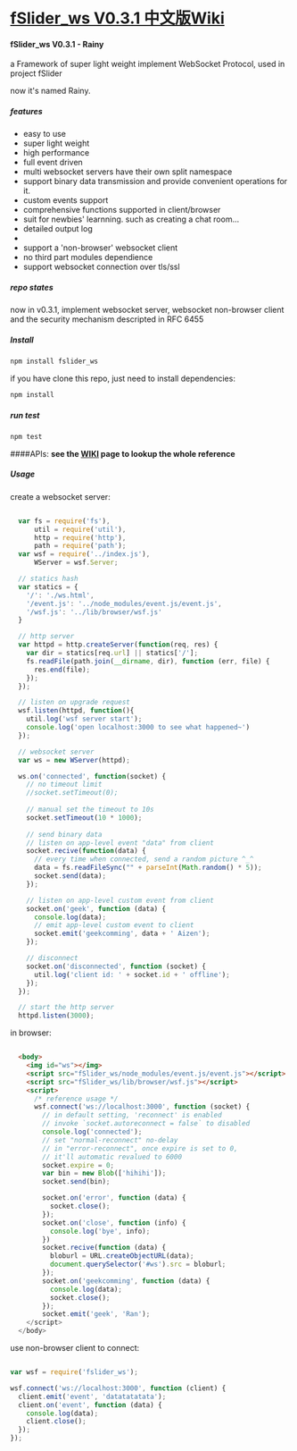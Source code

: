 [fSlider_ws V0.3.1 中文版Wiki](https://github.com/abbshr/fSlider_ws/wiki/fSlider_ws-V0.3---%5BRainy%5D-%E4%B8%AD%E6%96%87%E7%89%88Wiki)
===

#### fSlider_ws V0.3.1 - Rainy

a Framework of super light weight implement WebSocket Protocol, used in project fSlider

now it's named Rainy.

##### features

+ easy to use
+ super light weight
+ high performance
+ full event driven
+ multi websocket servers have their own split namespace
+ support binary data transmission and provide convenient operations for it.
+ custom events support
+ comprehensive functions supported in client/browser
+ suit for newbies' learnning. such as creating a chat room...
+ detailed output log
+ 
+ support a 'non-browser' websocket client
+ no third part modules dependience
+ support websocket connection over tls/ssl

##### repo states

now in v0.3.1, implement websocket server, websocket non-browser client and the security mechanism descripted in RFC 6455

##### Install

```sh
npm install fslider_ws
```

if you have clone this repo, just need to install dependencies:

```sh
npm install
```

##### run test

```sh
npm test
```

####APIs:
**see the [WIKI](https://github.com/abbshr/fSlider_ws/wiki/fSlider_ws-V0.3---%5BRainy%5D-%E4%B8%AD%E6%96%87%E7%89%88Wiki) page to lookup the whole reference**

##### Usage

create a websocket server:

```js

  var fs = require('fs'),
      util = require('util'),
      http = require('http'),
      path = require('path');
  var wsf = require('../index.js'),
      WServer = wsf.Server;

  // statics hash
  var statics = {
    '/': './ws.html',
    '/event.js': '../node_modules/event.js/event.js',
    '/wsf.js': '../lib/browser/wsf.js'
  }

  // http server
  var httpd = http.createServer(function(req, res) {
    var dir = statics[req.url] || statics['/'];
    fs.readFile(path.join(__dirname, dir), function (err, file) {
      res.end(file);
    });
  });

  // listen on upgrade request
  wsf.listen(httpd, function(){
    util.log('wsf server start');
    console.log('open localhost:3000 to see what happened~')
  });

  // websocket server
  var ws = new WServer(httpd);

  ws.on('connected', function(socket) { 
    // no timeout limit
    //socket.setTimeout(0);
    
    // manual set the timeout to 10s
    socket.setTimeout(10 * 1000);
    
    // send binary data
    // listen on app-level event "data" from client
    socket.recive(function(data) {
      // every time when connected, send a random picture ^_^
      data = fs.readFileSync("" + parseInt(Math.random() * 5));
      socket.send(data);
    });

    // listen on app-level custom event from client
    socket.on('geek', function (data) {
      console.log(data);
      // emit app-level custom event to client
      socket.emit('geekcomming', data + ' Aizen');
    });

    // disconnect
    socket.on('disconnected', function (socket) {
      util.log('client id: ' + socket.id + ' offline');
    });
  });

  // start the http server
  httpd.listen(3000);
```

in browser:

```html

  <body>
    <img id="ws"></img>
    <script src="fSlider_ws/node_modules/event.js/event.js"></script>
    <script src="fSlider_ws/lib/browser/wsf.js"></script>
    <script>
      /* reference usage */
      wsf.connect('ws://localhost:3000', function (socket) {
        // in default setting, 'reconnect' is enabled
        // invoke `socket.autoreconnect = false` to disabled
        console.log('connected');
        // set "normal-reconnect" no-delay
        // in "error-reconnect", once expire is set to 0, 
        // it'll automatic revalued to 6000
        socket.expire = 0;
        var bin = new Blob(['hihihi']);
        socket.send(bin);

        socket.on('error', function (data) {
          socket.close();
        });
        socket.on('close', function (info) {
          console.log('bye', info);
        })
        socket.recive(function (data) {
          bloburl = URL.createObjectURL(data);
          document.querySelector('#ws').src = bloburl;
        });
        socket.on('geekcomming', function (data) {
          console.log(data);
          socket.close();
        });
        socket.emit('geek', 'Ran');
    </script>
  </body>
```

use non-browser client to connect:

```js

var wsf = require('fslider_ws');

wsf.connect('ws://localhost:3000', function (client) {
  client.emit('event', 'datatatatata');
  client.on('event', function (data) {
    console.log(data);
    client.close();
  });
});
```
